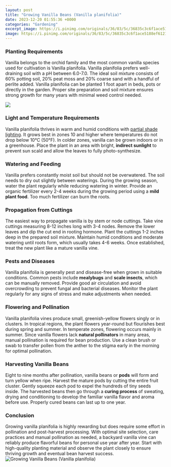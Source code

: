 ```yaml
---
layout: post
title: "Growing Vanilla Beans (Vanilla planifolia)"
date: 2023-12-20 01:55:36 +0000
categories: "Gardening"
excerpt_image: https://i.pinimg.com/originals/36/83/5c/36835c3c6f1ace5188ef6121c4c4f3f7.jpg
image: https://i.pinimg.com/originals/36/83/5c/36835c3c6f1ace5188ef6121c4c4f3f7.jpg
---
```


### Planting Requirements
Vanilla belongs to the orchid family and the most common vanilla species used for cultivation is Vanilla planifolia. Vanilla planifolia prefers well-draining soil with a pH between 6.0-7.0. The ideal soil mixture consists of 60% potting soil, 20% peat moss and 20% coarse sand with a handful of perlite added. Vanilla planifolia can be planted 1 foot apart in beds, pots or directly in the garden. Proper site preparation and soil mixture ensures strong growth for many years with minimal weed control needed. 

![](https://m.media-amazon.com/images/I/81YM6W71CjL.jpg)
### Light and Temperature Requirements  
Vanilla planifolia thrives in warm and humid conditions with [partial shade lighting](https://yt.io.vn/collection/alamillo). It grows best in zones 10 and higher where temperatures do not drop below 10°C (50°F). In colder zones, vanilla can be grown indoors or in a greenhouse. Place the plant in an area with bright, **indirect sunlight** to prevent sun scald and allow the leaves to fully photo-synthesize. 
### Watering and Feeding
Vanilla prefers constantly moist soil but should not be overwatered. The soil needs to dry out slightly between waterings. During the growing season, water the plant regularly while reducing watering in winter. Provide an organic fertilizer every 2-4 weeks during the growing period using a **mild plant food**. Too much fertilizer can burn the roots.
### Propagation from Cuttings  
The easiest way to propagate vanilla is by stem or node cuttings. Take vine cuttings measuring 8-12 inches long with 3-4 nodes. Remove the lower leaves and dip the cut end in rooting hormone. Plant the cuttings 1-2 inches deep in the prepared soil mixture. Maintain humid conditions and moderate watering until roots form, which usually takes 4-6 weeks. Once established, treat the new plant like a mature vanilla vine.  
### Pests and Diseases
Vanilla planifolia is generally pest and disease-free when grown in suitable conditions. Common pests include **mealybugs** and **scale insects**, which can be manually removed. Provide good air circulation and avoid overcrowding to prevent fungal and bacterial diseases. Monitor the plant regularly for any signs of stress and make adjustments when needed.
### Flowering and Pollination  
Vanilla planifolia vines produce small, greenish-yellow flowers singly or in clusters. In tropical regions, the plant flowers year-round but flourishes best during spring and summer. In temperate zones, flowering occurs mainly in summer. Since vanilla flowers lack **natural pollinators** in many areas, manual pollination is required for bean production. Use a clean brush or swab to transfer pollen from the anther to the stigma early in the morning for optimal pollination. 
### Harvesting Vanilla Beans
Eight to nine months after pollination, vanilla beans or **pods** will form and turn yellow when ripe. Harvest the mature pods by cutting the entire fruit cluster. Gently squeeze each pod to expel the hundreds of tiny seeds inside. The harvested beans then go through a **curing process** of sweating, drying and conditioning to develop the familiar vanilla flavor and aroma before use. Properly cured beans can last up to one year.
### Conclusion
Growing vanilla planifolia is highly rewarding but does require some effort in pollination and post-harvest processing. With optimal site selection, care practices and manual pollination as needed, a backyard vanilla vine can reliably produce flavorful beans for personal use year after year. Start with high-quality planting material and observe the plant closely to ensure thriving growth and eventual bean harvest success.
![Growing Vanilla Beans (Vanilla planifolia)](https://i.pinimg.com/originals/36/83/5c/36835c3c6f1ace5188ef6121c4c4f3f7.jpg)